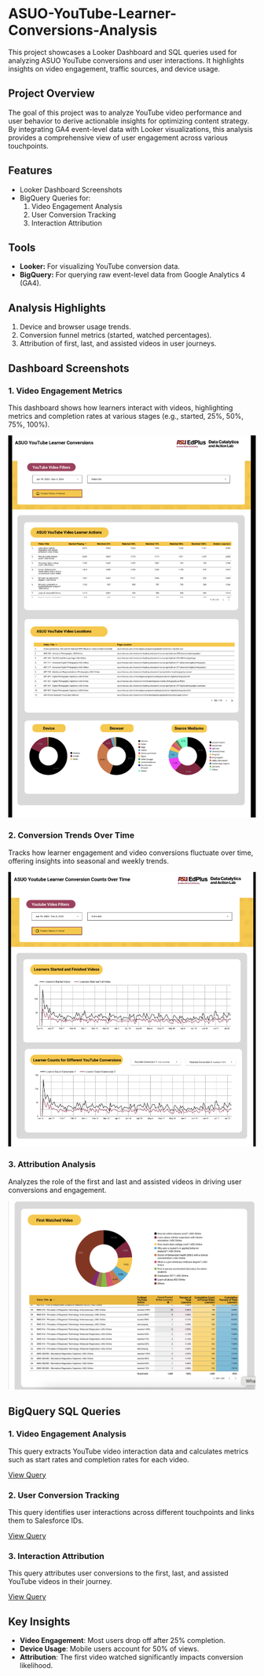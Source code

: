 # ASUO-YouTube-Learner-Conversions-Analysis
This project showcases a Looker Dashboard and SQL queries used for analyzing ASUO YouTube conversions and user interactions. It highlights insights on video engagement, traffic sources, and device usage.

## Project Overview
The goal of this project was to analyze YouTube video performance and user behavior to derive actionable insights for optimizing content strategy. By integrating GA4 event-level data with Looker visualizations, this analysis provides a comprehensive view of user engagement across various touchpoints.

## Features
- Looker Dashboard Screenshots
- BigQuery Queries for:
  1. Video Engagement Analysis
  2. User Conversion Tracking
  3. Interaction Attribution

## Tools
- **Looker:** For visualizing YouTube conversion data.
- **BigQuery:** For querying raw event-level data from Google Analytics 4 (GA4).

## Analysis Highlights
1. Device and browser usage trends.
2. Conversion funnel metrics (started, watched percentages).
3. Attribution of first, last, and assisted videos in user journeys.

## Dashboard Screenshots

### 1. **Video Engagement Metrics**
This dashboard shows how learners interact with videos, highlighting metrics and completion rates at various stages (e.g., started, 25%, 50%, 75%, 100%).

<img src="images/Video_Engagement.png" alt="Video Engagement Metrics" width="600">

### 2. **Conversion Trends Over Time**
Tracks how learner engagement and video conversions fluctuate over time, offering insights into seasonal and weekly trends.

<img src="images/Conversion_Trends.png" alt="Video Engagement Metrics" width="600">

### 3. **Attribution Analysis**
Analyzes the role of the first and last and assisted videos in driving user conversions and engagement.

<img src="images/Attribution_Analysis.png" alt="Attribution Analysis" width="600">


## BigQuery SQL Queries

### 1. Video Engagement Analysis
This query extracts YouTube video interaction data and calculates metrics such as start rates and completion rates for each video.

[View Query](queries/youtube_video_engagement.sql)

### 2. User Conversion Tracking
This query identifies user interactions across different touchpoints and links them to Salesforce IDs.

[View Query](queries/user_conversion_tracking.sql)

### 3. Interaction Attribution
This query attributes user conversions to the first, last, and assisted YouTube videos in their journey.

[View Query](queries/interaction_attribution.sql)

## Key Insights
- **Video Engagement**: Most users drop off after 25% completion.
- **Device Usage**: Mobile users account for 50% of views.
- **Attribution**: The first video watched significantly impacts conversion likelihood.
